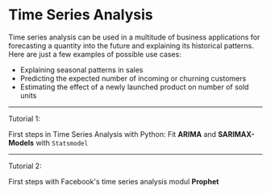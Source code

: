 # Time Series Analysis

Time series analysis can be used in a multitude of business applications for forecasting a quantity into the future and explaining its historical patterns. Here are just a few examples of possible use cases:

* Explaining seasonal patterns in sales
* Predicting the expected number of incoming or churning customers
* Estimating the effect of a newly launched product on number of sold units

---

Tutorial 1: 

First steps in Time Series Analysis with Python: Fit **ARIMA** and **SARIMAX-Models** with `Statsmodel`

---

Tutorial 2:

First steps with Facebook's time series analysis modul **Prophet**



